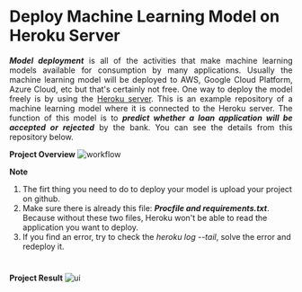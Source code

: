 # Deploy Machine Learning Model on Heroku Server
<p align="justify"><b><i>Model deployment</i></b> is all of the activities that make machine learning models available for consumption by many applications. Usually the machine learning model will be deployed to AWS, Google Cloud Platform, Azure Cloud, etc but that's certainly not free. One way to deploy the model freely is by using the <a href="https://www.heroku.com/">Heroku server</a>. This is an example repository of a machine learning model where it is connected to the Heroku server. The function of this model is to <b><i>predict whether a loan application will be accepted or rejected</i></b> by the bank. You can see the details from this repository below.</p> 

**Project Overview**
![workflow](https://user-images.githubusercontent.com/71751175/122772873-71871300-d2c5-11eb-809e-f2ceccf17ecb.png)

**Note**
<ol>
  <li>The firt thing you need to do to deploy your model is upload your project on github.</li>
  <li>Make sure there is already this file: <b><i>Procfile and requirements.txt</i></b>. Because without these two files, Heroku won't be able to read the application you want to deploy.</li>
  
  <li>If you find an error, try to check the <i>heroku log --tail</i>, solve the error and redeploy it.</li>
</ol>

#

**Project Result**
![ui](https://user-images.githubusercontent.com/71751175/122772860-6d5af580-d2c5-11eb-8b2f-4af902394291.png)


